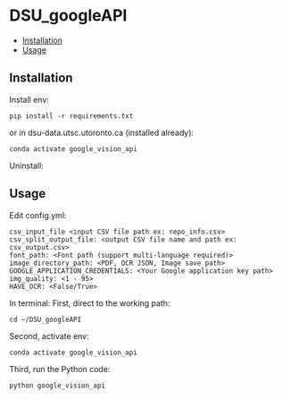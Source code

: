 # DSU_googleAPI
 <!-- ### In order to have google vision api key
#### Watch this tutorial (1:04 - 4:50) https://www.youtube.com/watch?v=wfyDiLMGqDM&list=PL3JVwFmb_BnSLFyVThMfEavAEZYHBpWEd&index=2
#### After this tutorial, you should have a JSON API key, which you need to place in your workspace path
#### In ~/DSU_googleAPI/config.yml edit ‘GOOGLE_APPLICATION_CREDENTIALS’ replace '<Your API KEY>' to your API key path
 -->

<!-- BEGIN-MARKDOWN-TOC -->
* [Installation](#installation)
* [Usage](#usage)
<!-- END-MARKDOWN-TOC -->

## Installation



Install env:

```
pip install -r requirements.txt
```

or in dsu-data.utsc.utoronto.ca (installed already):

```
conda activate google_vision_api
```

Uninstall:



## Usage
Edit config.yml:
```
csv_input_file <input CSV file path ex: repo_info.csv>
csv_split_output_file: <output CSV file name and path ex: csv_output.csv>
font_path: <Font path (support multi-language required)>
image_directory_path: <PDF, OCR JSON, Image save path>
GOOGLE_APPLICATION_CREDENTIALS: <Your Google application key path>
img_quality: <1 - 95>
HAVE_OCR: <False/True>
```

In terminal:
First, direct to the working path:
```
cd ~/DSU_googleAPI
```
Second, activate env:
```
conda activate google_vision_api
```
Third, run the Python code:
```
python google_vision_api
```


